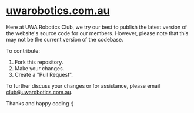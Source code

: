 # [uwarobotics.com.au](https://uwarobotics.com.au)

Here at UWA Robotics Club, we try our best to publish the latest version of the website's source code for our members. However, please note that this may not be the current version of the codebase.

To contribute:

1. Fork this repository.
2. Make your changes.
3. Create a "Pull Request".

To further discuss your changes or for assistance, please email [club@uwarobotics.com.au](mailto:club@uwarobotics.com.au).

Thanks and happy coding :)
